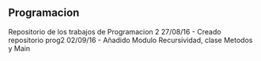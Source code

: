## Programacion
Repositorio de los trabajos de Programacion 2
27/08/16 - Creado repositorio prog2
02/09/16 - Añadido Modulo Recursividad, clase Metodos y Main
